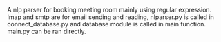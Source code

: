 A nlp parser for booking meeting room mainly using regular expression.
Imap and smtp are for email sending and reading, nlparser.py is called in connect_database.py and database module is called in main function.
main.py can be ran directly.